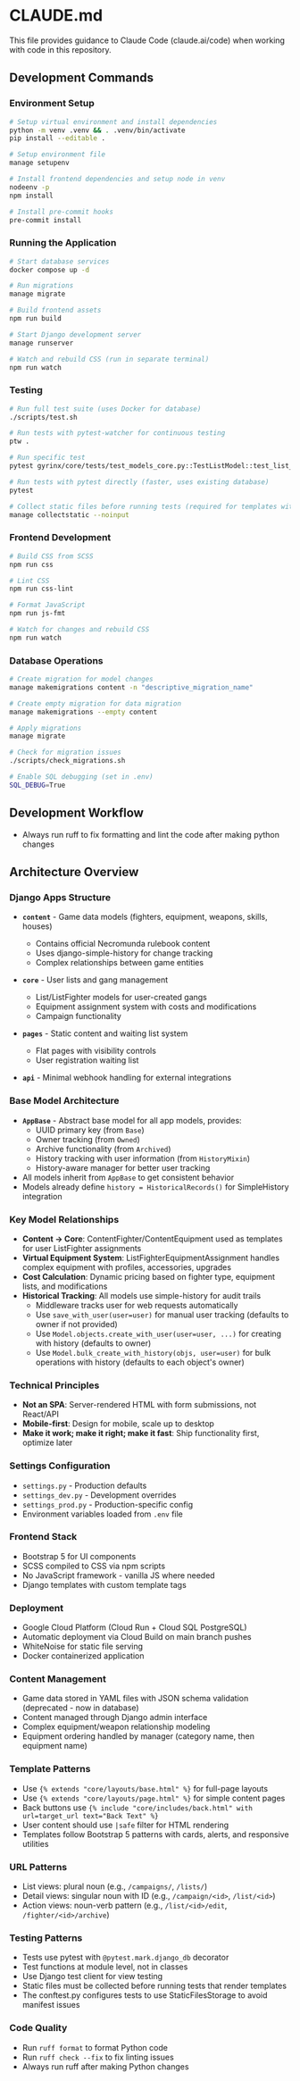 # CLAUDE.md

This file provides guidance to Claude Code (claude.ai/code) when working with code in this repository.

## Development Commands

### Environment Setup
```bash
# Setup virtual environment and install dependencies
python -m venv .venv && . .venv/bin/activate
pip install --editable .

# Setup environment file
manage setupenv

# Install frontend dependencies and setup node in venv
nodeenv -p
npm install

# Install pre-commit hooks
pre-commit install
```

### Running the Application
```bash
# Start database services
docker compose up -d

# Run migrations
manage migrate

# Build frontend assets
npm run build

# Start Django development server
manage runserver

# Watch and rebuild CSS (run in separate terminal)
npm run watch
```

### Testing
```bash
# Run full test suite (uses Docker for database)
./scripts/test.sh

# Run tests with pytest-watcher for continuous testing
ptw .

# Run specific test
pytest gyrinx/core/tests/test_models_core.py::TestListModel::test_list_creation

# Run tests with pytest directly (faster, uses existing database)
pytest

# Collect static files before running tests (required for templates with static assets)
manage collectstatic --noinput
```

### Frontend Development
```bash
# Build CSS from SCSS
npm run css

# Lint CSS
npm run css-lint

# Format JavaScript
npm run js-fmt

# Watch for changes and rebuild CSS
npm run watch
```

### Database Operations
```bash
# Create migration for model changes
manage makemigrations content -n "descriptive_migration_name"

# Create empty migration for data migration
manage makemigrations --empty content

# Apply migrations
manage migrate

# Check for migration issues
./scripts/check_migrations.sh

# Enable SQL debugging (set in .env)
SQL_DEBUG=True
```

## Development Workflow

- Always run ruff to fix formatting and lint the code after making python changes

## Architecture Overview

### Django Apps Structure
- **`content`** - Game data models (fighters, equipment, weapons, skills, houses)
  - Contains official Necromunda rulebook content
  - Uses django-simple-history for change tracking
  - Complex relationships between game entities

- **`core`** - User lists and gang management
  - List/ListFighter models for user-created gangs
  - Equipment assignment system with costs and modifications
  - Campaign functionality

- **`pages`** - Static content and waiting list system
  - Flat pages with visibility controls
  - User registration waiting list

- **`api`** - Minimal webhook handling for external integrations

### Base Model Architecture
- **`AppBase`** - Abstract base model for all app models, provides:
  - UUID primary key (from `Base`)
  - Owner tracking (from `Owned`)
  - Archive functionality (from `Archived`)
  - History tracking with user information (from `HistoryMixin`)
  - History-aware manager for better user tracking
- All models inherit from `AppBase` to get consistent behavior
- Models already define `history = HistoricalRecords()` for SimpleHistory integration

### Key Model Relationships
- **Content → Core**: ContentFighter/ContentEquipment used as templates for user ListFighter assignments
- **Virtual Equipment System**: ListFighterEquipmentAssignment handles complex equipment with profiles, accessories, upgrades
- **Cost Calculation**: Dynamic pricing based on fighter type, equipment lists, and modifications
- **Historical Tracking**: All models use simple-history for audit trails
  - Middleware tracks user for web requests automatically
  - Use `save_with_user(user=user)` for manual user tracking (defaults to owner if not provided)
  - Use `Model.objects.create_with_user(user=user, ...)` for creating with history (defaults to owner)
  - Use `Model.bulk_create_with_history(objs, user=user)` for bulk operations with history (defaults to each object's owner)

### Technical Principles
- **Not an SPA**: Server-rendered HTML with form submissions, not React/API
- **Mobile-first**: Design for mobile, scale up to desktop
- **Make it work; make it right; make it fast**: Ship functionality first, optimize later

### Settings Configuration
- `settings.py` - Production defaults
- `settings_dev.py` - Development overrides
- `settings_prod.py` - Production-specific config
- Environment variables loaded from `.env` file

### Frontend Stack
- Bootstrap 5 for UI components
- SCSS compiled to CSS via npm scripts
- No JavaScript framework - vanilla JS where needed
- Django templates with custom template tags

### Deployment
- Google Cloud Platform (Cloud Run + Cloud SQL PostgreSQL)
- Automatic deployment via Cloud Build on main branch pushes
- WhiteNoise for static file serving
- Docker containerized application

### Content Management
- Game data stored in YAML files with JSON schema validation (deprecated - now in database)
- Content managed through Django admin interface
- Complex equipment/weapon relationship modeling
- Equipment ordering handled by manager (category name, then equipment name)

### Template Patterns
- Use `{% extends "core/layouts/base.html" %}` for full-page layouts
- Use `{% extends "core/layouts/page.html" %}` for simple content pages
- Back buttons use `{% include "core/includes/back.html" with url=target_url text="Back Text" %}`
- User content should use `|safe` filter for HTML rendering
- Templates follow Bootstrap 5 patterns with cards, alerts, and responsive utilities

### URL Patterns
- List views: plural noun (e.g., `/campaigns/`, `/lists/`)
- Detail views: singular noun with ID (e.g., `/campaign/<id>`, `/list/<id>`)
- Action views: noun-verb pattern (e.g., `/list/<id>/edit`, `/fighter/<id>/archive`)

### Testing Patterns
- Tests use pytest with `@pytest.mark.django_db` decorator
- Test functions at module level, not in classes
- Use Django test client for view testing
- Static files must be collected before running tests that render templates
- The conftest.py configures tests to use StaticFilesStorage to avoid manifest issues

### Code Quality
- Run `ruff format` to format Python code
- Run `ruff check --fix` to fix linting issues
- Always run ruff after making Python changes
